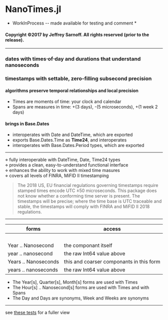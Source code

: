 # NanoTimes.jl

*  WorkInProcess -- made available for testing and comment *

#### Copyright &copy;2017 by Jeffrey Sarnoff.  All rights reserved (prior to the release).
----------
### dates with times&sdot;of&sdot;day and durations that understand nanoseconds
### timestamps with settable, zero-filling subsecond precision
#### algorithms preserve temporal relationships and local precision

- Times are moments of time: your clock and calendar
- Spans are measures in time: +(3 days), -(5 microseconds), +(1 week 2 days)

#### brings in Base.Dates

- interoperates with Date and DateTime, which are exported
- exports Base.Dates.Time as **Time24**, and interoperates
- interoperates with Base.Dates.Period types, which are exported

----

   &diamond; fully interoperable with DateTime, Date, Time24 types    
   &diamond; provides a clean, easy-to-understand functional interface    
   &diamond; enhances the ability to work with mixed time masures   
   &diamond; covers all levels of FINRA, MiFID II timestamping
   
>  The 2018 US, EU financial regulations governing timestamps require stamped times encode UTC ±50 microseconds.
This package does not know whether a conforming time server is present.  The timestamps will be precise; where the time base is UTC traceable and stable,  the timestamps will comply with FINRA and MiFID II 2018 regulations.

-------

| forms | access |
|------|-----|
| &nbsp; | &nbsp; |
| Year .. Nanosecond | the componant itself |
| year .. nanosecond | the raw Int64 value above |
| Years .. Nanoseconds | this and coarser componants in this form |
| years .. nanoseconds | the raw Int64 value above |

- The Year[s], Quarter[s], Month[s] forms are used with Times
- The Hour[s] .. Nanosecond[s] forms are used with Times and with Spans
- The Day and Days are synonyms, Week and Weeks are synonyms

----------

see [these tests](https://github.com/JeffreySarnoff/Nanosecs.jl/blob/master/test/runtests.jl) for a fuller view

